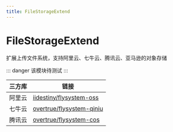 ```yaml
---
title: FileStorageExtend
---
```


# FileStorageExtend

扩展上传文件系统，支持阿里云、七牛云、腾讯云、亚马逊的对象存储

::: danger
该模块待测试
:::

| 三方库 | 链接 |
| --- | --- |
| 阿里云 | [iidestiny/flysystem-oss](https://packagist.org/packages/iidestiny/flysystem-oss) |
| 七牛云 | [overtrue/flysystem-qiniu](https://packagist.org/packages/overtrue/flysystem-qiniu) |
| 腾讯云 | [overtrue/flysystem-cos](https://packagist.org/packages/overtrue/flysystem-cos) |
